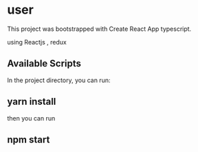 # user

This project was bootstrapped with Create React App typescript.

using Reactjs , redux 

## Available Scripts
In the project directory, you can run:

## yarn install
then you can run

## npm start